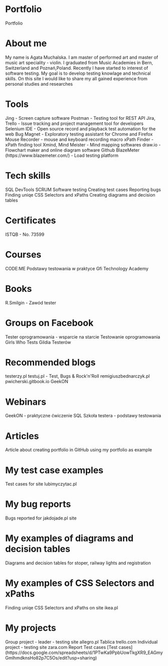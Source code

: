 # Portfolio

Portfolio

<h1>About me</h1>
My name is Agata Muchalska. I am master of performed art and master of music art speciality - violin. I graduated from Music Academies in Bern, Switzerland and Poznań,Poland. Recently I have started to interest of software testing. My goal is to develop testing knowlage and technical skills. On this site I would like to share my all gained experience from personal studies and researches

<h1>Tools</h1>
Jing - Screen capture software
Postman - Testing tool for REST API
Jira, Trello - Issue tracking and project management tool for developers
Selenium IDE - Open source record and playback test automation for the web
Bug Magnet - Exploratory testing assistant for Chrome and Firefox
Mouse Recorder - mouse and keyboard recording macro
xPath Finder - xPath finding tool
Xmind, Mind Meister - Mind mapping softwares
draw.io - Flowchart maker and online diagram software
Github
BlazeMeter (https://www.blazemeter.com/) - Load testing platform

<h1>Tech skills</h1>
SQL
DevTools
SCRUM
Software testing
Creating test cases
Reporting bugs
Finding uniqe CSS Selectors and xPaths
Creating diagrams and decision tables

<h1>Certificates</h1>
ISTQB - No. 73599

<h1>Courses</h1>
CODE:ME Podstawy testowania w praktyce
Gfi Technology Academy

<h1>Books</h1>
R.Smilgin - Zawód tester

<h1>Groups on Facebook</h1>
Tester oprogramowania - wsparcie na starcie
Testowanie oprogramowania
Girls Who Tests
Gildia Testerów

<h1>Recommended blogs</h1>
testerzy.pl
testuj.pl - Test, Bugs & Rock'n'Roll
remigiuszbednarczyk.pl
pwicherski.gitbook.io
GeekON

<h1>Webinars</h1>
GeekON - praktyczne ćwiczenie SQL
Szkoła testera - podstawy testowania

<h1>Articles</h1>
Article about creating portfolio in GitHub using my portfolio as example

<h1>My test case examples</h1>
Test cases for site lubimyczytac.pl

<h1>My bug reports</h1>
Bugs reported for jakdojade.pl site

<h1>My examples of diagrams and decision tables</h1>
Diagrams and decision tables for stoper, railway lights and registration

<h1>My examples of CSS Selectors and xPaths</h1>
Finding uniqe CSS Selectors and xPaths on site ikea.pl

<h1>My projects</h1>
Group project - leader - testing site allegro.pl
Tablica trello.com
Individual project - testing site zara.com
Report
Test cases
[Test cases](https://docs.google.com/spreadsheets/d/1PTwKa9PpbUowTkgXR9_EAGmyGmlhmdknsHo82p7C5Os/edit?usp=sharing)

